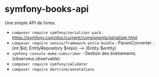 # symfony-books-api

Une simple API de livres.

- `composer require symfony/serializer-pack` : https://symfony.com/doc/current/components/serializer.html
- `composer require sensio/framework-extra-bundle` : ParamConverter : (int $id, EntityRepository $repo) --> (Entity $entity)
- `symfony console make:subscriber` : Gestion des événements (observeur,observable)
- `composer require symfony/validator`
- `composer require doctrine/annotations`
